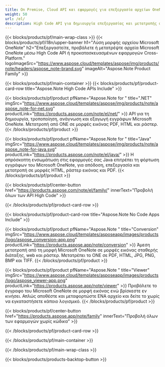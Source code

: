```yaml
---
title: On Premise, Cloud API και εφαρμογές για επεξεργασία αρχείων OneNote 
weight: 50
url: /el/
description: High Code API για δημιουργία επεξεργασίας και μετατροπής αρχείων Microsoft OneNote μέσω των εφαρμογών σας. Ή απλώς χρησιμοποιήστε τις εφαρμογές μας σε πολλές πλατφόρμες για να προβάλετε ή να μετατρέψετε αρχεία ONE.
---
```


{{< blocks/products/pf/main-wrap-class >}}
{{< blocks/products/pf/i18n/upper-banner h1="Λύση μορφής αρχείου Microsoft OneNote" h2="Επεξεργαστείτε, προβάλετε ή μετατρέψτε αρχεία Microsoft OneNote μέσω High Code API ή προκατασκευασμένων εφαρμογών Cross-Platform." logoImageSrc="https://www.aspose.cloud/templates/aspose/img/products/note/headers/aspose_note-brand.svg" imageAlt="Aspose.Note Product Family" >}}

{{< blocks/products/pf/main-container >}}
{{< blocks/products/pf/product-card-row title="Aspose.Note High Code APIs Include" >}}

{{< blocks/products/pf/product pfName="Aspose.Note for " title=".NET" imgSrc="https://www.aspose.cloud/templates/aspose/img/products/note/aspose_note-for-net.svg" productLink="https://products.aspose.com/note/el/net/" >}}
API για τη δημιουργία, τροποποίηση, ανάγνωση και εξαγωγή εγγράφων Microsoft OneNote. Μετατροπή από ONE σε μορφές εικόνας PDF, HTML και ράστερ.
{{< /blocks/products/pf/product >}}

{{< blocks/products/pf/product pfName="Aspose.Note for " title="Java" imgSrc="https://www.aspose.cloud/templates/aspose/img/products/note/aspose_note-for-java.svg" productLink="https://products.aspose.com/note/el/java/" >}}
Η απρόσκοπτη ενσωμάτωση στις εφαρμογές σας Java επιτρέπει τη φόρτωση εγγράφων του Microsoft OneNote, για απόδοση, επεξεργασία και μετατροπή σε μορφές HTML, ράστερ εικόνας και PDF.
{{< /blocks/products/pf/product >}}

{{< blocks/products/pf/center-button href="https://products.aspose.com/note/el/family/" innerText="Προβολή όλων των API High Code" >}}

{{< /blocks/products/pf/product-card-row >}}

{{< blocks/products/pf/product-card-row title="Aspose.Note No Code Apps Include" >}}

{{< blocks/products/pf/product pfName="Aspose.Note " title="Conversion" imgSrc="https://www.aspose.cloud/templates/asposeapp/images/products/logo/aspose_conversion-app.png" productLink="https://products.aspose.app/note/conversion" >}}
Άμεση μετατροπή από τη μορφή Microsoft OneNote σε μορφές εικόνας σταθερής διάταξης, web και ράστερ. Μετατρέπει το ONE σε PDF, HTML, JPG, PNG, BMP και TIFF.
{{< /blocks/products/pf/product >}}

{{< blocks/products/pf/product pfName="Aspose.Note " title="Viewer" imgSrc="https://www.aspose.cloud/templates/asposeapp/images/products/logo/aspose_viewer-app.png" productLink="https://products.aspose.app/note/viewer" >}}
Προβάλετε το έγγραφο του Microsoft OneNote σε μορφή εικόνας ενώ βρίσκεστε εν κινήσει. Απλώς αποθέστε και μεταφορτώστε ΕΝΑ αρχείο και δείτε το χωρίς να εγκαταστήσετε κάποιο λογισμικό.
{{< /blocks/products/pf/product >}}

{{< blocks/products/pf/center-button href="https://products.aspose.app/note/family" innerText="Προβολή όλων των εφαρμογών χωρίς κώδικα" >}}

{{< /blocks/products/pf/product-card-row >}}

{{< /blocks/products/pf/main-container >}}


{{< /blocks/products/pf/main-wrap-class >}}

{{< blocks/products/products-backtop-button >}}
